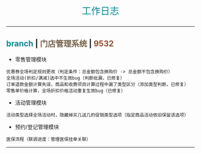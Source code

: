 <p align="center" style="font-size: 25px; color: #008792;">工作日志</p>

---

## <span style="color: #008792;">branch</span> | <span style="color: #76624c;">门店管理系统</span> | <span style="color: #8f4b2e;">9532</span>

- 零售管理模块

```
优惠券全场判定规则更改（判定条件：总金额包含换购价 -> 总金额不包含换购价）
全场活动(折扣/满减)选中不生效bug（判断纰漏，已修复）
订单退款金额计算失误，商品和收费项目计算过程中漏了类型区分（添加类型判断，已修复）
零售单价格计算，全场折扣价格活动重复生效bug（已修复）
```

- 活动管理模块

```
活动类型选择全场活动时，隐藏掉买几送几的促销类型选项（指定商品活动依旧保留该选项）
```

- 预约/登记管理模块

```
医保流程（联调进度：管理医保挂单关联）
```

---

